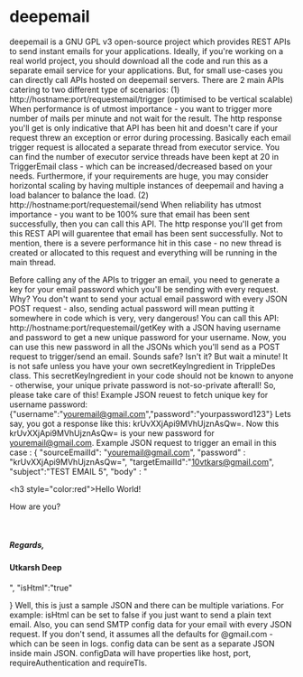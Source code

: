 # deepemail

deepemail is a GNU GPL v3 open-source project which provides REST APIs to send instant emails for your applications.
Ideally, if you're working on a real world project, you should download all the code and run this as a separate email service for your applications. But, for small use-cases you can directly call APIs hosted on deepemail servers.
There are 2 main APIs catering to two different type of scenarios: 
(1) http://hostname:port/requestemail/trigger  (optimised to be vertical scalable) When performance is of utmost importance - you want to trigger more number of mails per minute and not wait for the result. The http response you'll get is only indicative that API has been hit and doesn't care if your request threw an exception or error during processing. Basically each email trigger request is allocated a separate thread from executor service. You can find the number of executor service threads have been kept at 20 in TriggerEmail class - which can be increased/decreased based on your needs. Furthermore, if your requirements are huge, you may consider horizontal scaling by having multiple instances of deepemail and having a load balancer to balance the load.
(2) http://hostname:port/requestemail/send When reliability has utmost importance - you want to be 100% sure that email has been sent successfully, then you can call this API. The http response you'll get from this REST API will guarentee that email has been sent successfully. Not to mention, there is a severe performance hit in this case - no new thread is created or allocated to this request and everything will be running in the main thread.

Before calling any of the APIs to trigger an email, you need to generate a key for your email password which you'll be sending with every request. Why? You don't want to send your actual email password with every JSON POST request - also, sending actual password will mean putting it somewhere in code which is very, very dangerous! 
You can call this API: http://hostname:port/requestemail/getKey with a JSON having username and password to get a new unique password for your username. Now, you can use this new password in all the JSONs which you'll send as a POST request to trigger/send an email. Sounds safe? Isn't it? But wait a minute! It is not safe unless you have your own secretKeyIngredient in TrippleDes class. This secretKeyIngredient in your code should not be known to anyone - otherwise, your unique private password is not-so-private afterall! So, please take care of this! 
Example JSON reuest to fetch unique key for username password: {"username":"youremail@gmail.com","password":"yourpassword123"}
Lets say, you got a response like this: krUvXXjApi9MVhUjznAsQw=. Now this krUvXXjApi9MVhUjznAsQw= is your new password for youremail@gmail.com.
Example JSON request to trigger an email in this case : {
        "sourceEmailId": "youremail@gmail.com", "password" : "krUvXXjApi9MVhUjznAsQw=", "targetEmailId":"10vtkars@gmail.com",
        "subject":"TEST EMAIL 5", "body" : "<div><h3 style=\"color:red\">Hello World!</h3><br/><p>How are you?</p><br/><h5>Regards,</h5><h4>Utkarsh Deep</h4></div>", "isHtml":"true"

}
Well, this is just a sample JSON and there can be multiple variations. For example: isHtml can be set to false if you just want to send a plain text email. Also, you can send SMTP config data for your email with every JSON request. If you don't send, it assumes all the defaults for @gmail.com - which can be seen in logs. config data can be sent as a separate JSON inside main JSON. configData will have properties like host, port, requireAuthentication and requireTls. 
